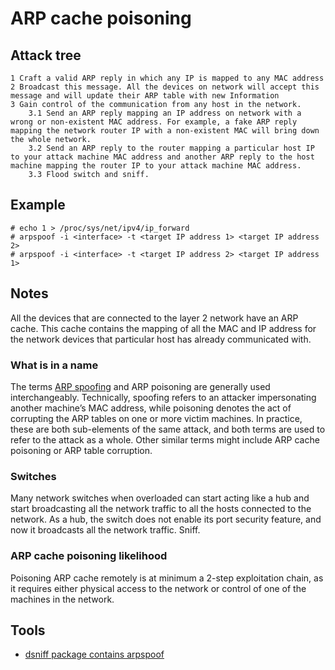 # ARP cache poisoning

## Attack tree

```text
1 Craft a valid ARP reply in which any IP is mapped to any MAC address 
2 Broadcast this message. All the devices on network will accept this message and will update their ARP table with new Information
3 Gain control of the communication from any host in the network.
    3.1 Send an ARP reply mapping an IP address on network with a wrong or non-existent MAC address. For example, a fake ARP reply mapping the network router IP with a non-existent MAC will bring down the whole network.
    3.2 Send an ARP reply to the router mapping a particular host IP to your attack machine MAC address and another ARP reply to the host machine mapping the router IP to your attack machine MAC address. 
    3.3 Flood switch and sniff.
```

## Example

```text
# echo 1 > /proc/sys/net/ipv4/ip_forward
# arpspoof -i <interface> -t <target IP address 1> <target IP address 2>
# arpspoof -i <interface> -t <target IP address 2> <target IP address 1>
```

## Notes

All the devices that are connected to the layer 2 network have an ARP cache. This cache contains the mapping of all 
the MAC and IP address for the network devices that particular host has already communicated with.

### What is in a name

The terms [ARP spoofing](arp-spoofing.md) and ARP poisoning are generally used interchangeably. Technically, 
spoofing refers to an attacker impersonating another machine’s MAC address, while poisoning denotes the act of 
corrupting the ARP tables on one or more victim machines. In practice, these are both sub-elements of the same attack, 
and both terms are used to refer to the attack as a whole. Other similar terms might include ARP cache poisoning or 
ARP table corruption.

### Switches

Many network switches when overloaded can start acting like a hub and start broadcasting all the network traffic to 
all the hosts connected to the network. As a hub, the switch does not enable its port security feature, and now it 
broadcasts all the network traffic. Sniff. 

### ARP cache poisoning likelihood

Poisoning ARP cache remotely is at minimum a 2-step exploitation chain, as it requires either physical access to the 
network or control of one of the machines in the network.

## Tools

* [dsniff package contains arpspoof](https://www.kali.org/tools/dsniff/)